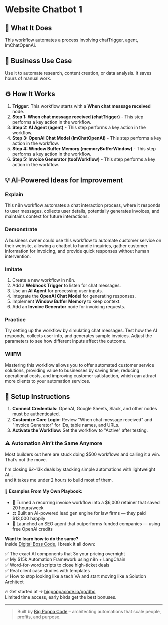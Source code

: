 # Website Chatbot   1

## 🚀 What It Does
This workflow automates a process involving chatTrigger, agent, lmChatOpenAi.

## 💼 Business Use Case
Use it to automate research, content creation, or data analysis. It saves hours of manual work.

## ⚙️ How It Works
1.  **Trigger:** This workflow starts with a **When chat message received** node.
2. **Step 1: When chat message received (chatTrigger)** - This step performs a key action in the workflow.
3. **Step 2: AI Agent (agent)** - This step performs a key action in the workflow.
4. **Step 3: OpenAI Chat Model (lmChatOpenAi)** - This step performs a key action in the workflow.
5. **Step 4: Window Buffer Memory (memoryBufferWindow)** - This step performs a key action in the workflow.
6. **Step 5: Invoice Generator (toolWorkflow)** - This step performs a key action in the workflow.

## 💡 AI-Powered Ideas for Improvement
### Explain
This n8n workflow automates a chat interaction process, where it responds to user messages, collects user details, potentially generates invoices, and maintains context for future interactions.

### Demonstrate
A business owner could use this workflow to automate customer service on their website, allowing a chatbot to handle inquiries, gather customer information for invoicing, and provide quick responses without human intervention.

### Imitate
1. Create a new workflow in n8n.
2. Add a **Webhook Trigger** to listen for chat messages.
3. Use an **AI Agent** for processing user inputs.
4. Integrate the **OpenAI Chat Model** for generating responses.
5. Implement **Window Buffer Memory** to keep context.
6. Add an **Invoice Generator** node for invoicing requests.

### Practice
Try setting up the workflow by simulating chat messages. Test how the AI responds, collects user info, and generates sample invoices. Adjust the parameters to see how different inputs affect the outcome.

### WIIFM
Mastering this workflow allows you to offer automated customer service solutions, providing value to businesses by saving time, reducing operational costs, and improving customer satisfaction, which can attract more clients to your automation services.

## 🔧 Setup Instructions
1. **Connect Credentials:** OpenAI, Google Sheets, Slack, and other nodes must be authenticated.
2. **Customize Core Logic:** Review "When chat message received" and "Invoice Generator" for IDs, table names, and URLs.
3. **Activate the Workflow:** Set the workflow to "Active" after testing.

### ⚠️ Automation Ain’t the Same Anymore

Most builders out here are stuck doing $500 workflows and calling it a win.  
That’s not the move.  

I'm closing $6k–$13k deals by stacking simple automations with lightweight AI...  
and it takes me under 2 hours to build most of them.

#### 🧠 Examples From My Own Playbook:
- 🔁 Turned a recurring invoice workflow into a $6,000 retainer that saved 20 hours/week  
- ⚖️ Built an AI-powered lead gen engine for law firms — they paid $13,000 happily  
- 🚀 Launched an SEO agent that outperforms funded companies — using free OpenAI credits  

**Want to learn how to do the same?**  
Inside [Digital Boss Code](https://bigpoppacode.io/go/dbc), I break it all down:

✅ The exact AI components that 3x your pricing overnight  
✅ My $15k Automation Framework using n8n + LangChain  
✅ Word-for-word scripts to close high-ticket deals  
✅ Real client case studies with templates  
✅ How to stop looking like a tech VA and start moving like a Solution Architect  

🔥 Get started at → [bigpoppacode.io/go/dbc](https://bigpoppacode.io/go/dbc)  
Limited time access, early birds get the best bonuses.

---
> Built by [Big Poppa Code](https://bigpoppacode.io) – architecting automations that scale people, profits, and purpose.
